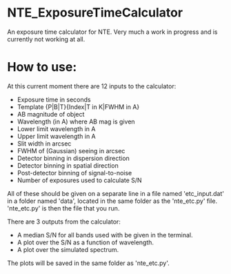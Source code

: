 # NTE_ExposureTimeCalculator
An exposure time calculator for NTE.
Very much a work in progress and is currently not working at all.
# How to use:
At this current moment there are 12 inputs to the calculator:

* Exposure time in seconds
* Template {P|B|T}{Index|T in K|FWHM in A}
* AB magnitude of object
* Wavelength (in A) where AB mag is given
* Lower limit wavelength in A
* Upper limit wavelength in A
* Slit width in arcsec
* FWHM of (Gaussian) seeing in arcsec
* Detector binning in dispersion direction
* Detector binning in spatial direction
* Post-detector binning of signal-to-noise
* Number of exposures used to calculate S/N

All of these should be given on a separate line in a file named 'etc\_input.dat' in a folder named 'data', located in the same folder as the 'nte\_etc.py' file. 'nte\_etc.py' is then the file that you run.

There are 3 outputs from the calculator:

* A median S/N for all bands used with be given in the terminal.
* A plot over the S/N as a function of wavelength.
* A plot over the simulated spectrum.

The plots will be saved in the same folder as 'nte\_etc.py'.
